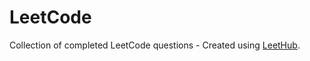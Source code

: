 # LeetCode
Collection of completed LeetCode questions - Created using [LeetHub](https://github.com/QasimWani/LeetHub).
